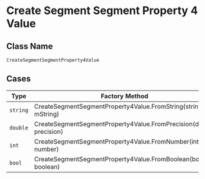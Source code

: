 
# Create Segment Segment Property 4 Value

## Class Name

`CreateSegmentSegmentProperty4Value`

## Cases

| Type | Factory Method |
|  --- | --- |
| `string` | CreateSegmentSegmentProperty4Value.FromString(string mString) |
| `double` | CreateSegmentSegmentProperty4Value.FromPrecision(double precision) |
| `int` | CreateSegmentSegmentProperty4Value.FromNumber(int number) |
| `bool` | CreateSegmentSegmentProperty4Value.FromBoolean(bool boolean) |

